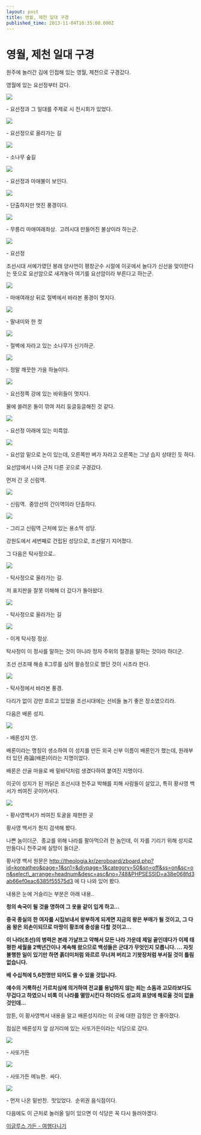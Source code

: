 ```yaml
---
layout: post
title: 영월, 제천 일대 구경
published_time: 2013-11-04T10:35:00.000Z
---
```


# 영월, 제천 일대 구경


원주에 놀러간 김에 인접해 있는 영월, 제천으로 구경갔다.

영월에 있는 요선정부터 갔다.

![](../pds/201309/29/80/a0109780_5247e40db8da9.jpg)

\- 요선정과 그 일대를 주제로 시 전시회가 있었다.

![](../pds/201309/29/80/a0109780_5247e40e01683.jpg)

\- 요선정으로 올라가는 길

![](../pds/201309/29/80/a0109780_5247e410c47e7.jpg)

\- 소나무 숲길

![](../pds/201309/29/80/a0109780_5247e41154310.jpg)

\- 요선정과 마애불이 보인다.

![](../pds/201309/29/80/a0109780_5247e45b5ebef.jpg)

\- 단출하지만 멋진 풍경이다.

![](../pds/201309/29/80/a0109780_5247e45aec642.jpg)

\- 무릉리 마애여래좌상.  고려시대 만들어진 불상이라 하는군.

![](../pds/201309/29/80/a0109780_5247e45d27c27.jpg)

\- 요선정

조선시대 서예가였던 봉래 양사언이 평창군수 시절에 이곳에서 놀다가 신선을 맞이한다는 뜻으로 요선암으로 새겨놓아 여기를 요선암이라 부른다고 하는군.

![](../pds/201309/29/80/a0109780_5247e46032c57.jpg)

\- 마애여래상 뒤로 절벽에서 바라본 풍경이 멋지다.

![](../pds/201309/29/80/a0109780_5247e47fbdfbe.jpg)

\- 딸내미와 한 컷

![](../pds/201309/29/80/a0109780_5247e480d9e4b.jpg)

\- 절벽에 자라고 있는 소나무가 신기하군.

![](../pds/201309/29/80/a0109780_5247e4a6d609a.jpg)

\- 정말 깨끗한 가을 하늘이다.

![](../pds/201309/29/80/a0109780_5247e4a772134.jpg)

\- 요선정쪽 강에 있는 바위들이 멋지다.

물에 쓸려온 돌이 깎여 저리 둥글둥글해진 것 같다.

![](../pds/201309/29/80/a0109780_5247e4a81f50f.jpg)

\- 요선정 아래에 있는 미륵암.

![](../pds/201309/29/80/a0109780_5247e4a9d3b13.jpg)

\- 요선암 밑으로 논이 있는데, 오른쪽만 벼가 자라고 오른쪽는 그냥 습지 상태인 듯 하다.

요선암에서 나와 근처 다른 곳으로 구경갔다.

먼저 간 곳 신림역.

![](../pds/201309/29/80/a0109780_5247e4ea9746e.jpg)

\- 신림역.  중앙선의 간이역이라 단촐하다.

![](../pds/201309/29/80/a0109780_5247e4eb6c12a.jpg)

\- 그리고 신림역 근처에 있는 용소막 성당.

강원도에서 세번째로 건립된 성당으로, 조선말기 지어졌다.

그 다음은 탁사정으로..

![](../pds/201309/29/80/a0109780_5247e4eb2e9bc.jpg)

\- 탁사정으로 올라가는 길.

저 표지판을 잘못 이해해 더 갔다가 돌아왔다.

![](../pds/201309/29/80/a0109780_5247e4ec9b24f.jpg)

\- 탁사정으로 올라가는 길

![](../pds/201309/29/80/a0109780_5247e4ede84e2.jpg)

\- 이게 탁사정 정상.

탁사정이 이 정사를 말하는 것이 아니라 정자 주위의 절경을 말하는 것이라 하더군.

조선 선조때 해송 8그루를 심어 팔송정으로 했던 것이 시초라 한다.

![](../pds/201309/29/80/a0109780_5247e4ed6e3b3.jpg)

\- 탁사정에서 바라본 풍경.

다리가 없이 강만 흐르고 있었을 조선시대에는 선비들 놀기 좋은 장소였으리라.

다음은 배론 성지.

![](../pds/201309/29/80/a0109780_5247e52a7f69f.jpg)

\- 배론성지 안.

배론이라는 명칭이 생소하여 이 성지를 만든 외국 신부 이름이 배론인가 했는데, 원래부터 있던 舟論(배론)이라는 지명이었다.

배론은 산골 마을로 배 밑바닥처럼 생겼다하여 붙여진 지명이다.

이곳이 성지가 된 까닭은 조선시대 천주교 박해를 피해 사람들이 살았고, 특히 황사영 백서가 씌여진 곳이어서다.

![](../pds/201309/29/80/a0109780_5247e52ba8416.jpg)

\- 황사영백서가 씌여진 토굴을 재현한 곳

황사영 백서가 뭔지 검색해 봤다.

나쁜 놈이더군.  종교를 위해 나라를 팔아먹으려 한 놈인데, 이 자를 기리기 위해 성지로 만들다니 천주교에 실망이 들더군.

황사영 백서 원문은 http://theologia.kr/zeroboard/zboard.php?id=koreatheo&page=1&sn1=&divpage=1&category=50&sn=off&ss=on&sc=on&select\_arrange=headnum&desc=asc&no=748&PHPSESSID=a38e068fd3ab66ef0eac6385f55575d3 에 다 나와 있어 봤다.

내용은 눈에 거슬리는 부분은 아래 내용..

**청의 속국이 될 것을 명하여 그 옷을 같이 입게 하고...**

**중국 종실의 한 여자를 시집보내서 왕부하게 되게면 지금의 왕은 부매가 될 것이고, 그 다음 왕은 외손이되므로 마땅이 황조에 충성을 다할 것이고...**

**이 나라(조선)의 병력은 본래 가냘프고 약해서 모든 나라 가운데 제일 끝인데다가 이제 태평한 세월을 2백년간이나 계속해 왔으므로 백성들은 군대가 무엇인지 모릅니다. ... 자칫 불행한 일이 있기만 하면 흙더미처럼 와르르 무너져 버리고 기왓장처럼 부서질 것이 틀림없습니다.**

**배 수십척에 5,6천명만 되어도 쓸 수 있을 것입니다.**

**예수의 거룩하신 가르치심에 의거하여 전교를 용납하지 않는 죄는 소돔과 고모라보다도 무겁다고 하였으니 비록 이 나라를 멸망시킨다 하더라도 성교의 표양에 해로울 것이 없을 것인데...**

암튼, 이 황사영백서 내용을 알고 배론성지라는 이 곳에 대한 감정은 안 좋아졌다.

점심은 배론성지 앞 삼거리에 있는 사또가든이라는 식당으로 갔다.

![](../pds/201310/07/80/a0109780_5252ade742799.jpg)

\- 사또가든

![](../pds/201309/29/80/a0109780_5247e52e372cb.jpg)

\- 사또가든 메뉴판.  싸다.

![](../pds/201309/29/80/a0109780_5247e52f1aafc.jpg)

\- 먼저 나온 밑반찬.  맛있었다.  순위권 음식점이다.

다음에도 이 근처로 놀러올 일이 있으면 이 식당은 꼭 다시 들러야겠다.

[이글루스 가든 \- 여행다니기](http://garden.egloos.com/10001194)

